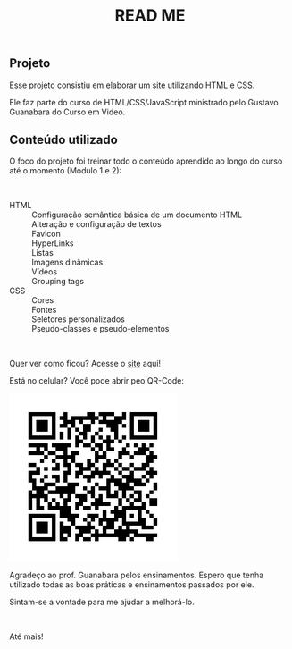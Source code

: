 <!DOCTYPE html>
<head>
  <meta charset = "UTF-8">
  <meta name="viewport" content="width=device-width, initial-scale=1.0">
</head>
<body>
  <header>
    <h1>READ ME</h1>
  </header>
  <main>
    <section>
      <article>
        <h2>Projeto</h2>
        <p>Esse projeto consistiu em elaborar um site utilizando HTML e CSS.</p>
        <p>Ele faz parte do curso de HTML/CSS/JavaScript ministrado pelo Gustavo Guanabara do Curso em Video.</p>
        <h2>Conteúdo utilizado</h2>
        <p>O foco do projeto foi treinar todo o conteúdo aprendido ao longo do curso até o momento (Modulo 1 e 2): </p>
        <br>
        <dl>
          <dt>HTML</dt>
              <dd>Configuração semântica básica de um documento HTML</dd>
              <dd>Alteração e configuração de textos</dd>
              <dd>Favicon</dd>
              <dd>HyperLinks</dd>
              <dd>Listas</dd>
              <dd>Imagens dinâmicas</dd>
              <dd>Vídeos</dd>
              <dd>Grouping tags</dd>
          <dt>CSS</dt>
              <dd>Cores</dd>
              <dd>Fontes</dd>
              <dd>Seletores personalizados</dd>
              <dd>Pseudo-classes e pseudo-elementos</dd>
        </dl>
        <br>
        <p>Quer ver como ficou? Acesse o <a href="https://danielborgesx.github.io/projeto-android/android.html">site</a> aqui!</p>
        <p>Está no celular? Você pode abrir peo QR-Code:</p>
        <img src="imagens/frame.png" alt="QR-Code do site">
        <p>Agradeço ao prof. Guanabara pelos ensinamentos. Espero que tenha utilizado todas as boas práticas e ensinamentos passados por ele.</p>
        <p>Sintam-se a vontade para me ajudar a melhorá-lo.</p>
        <br>
        <p>Até mais!</p>
        </article>
    </section>
    
    
  </main>
</body>
